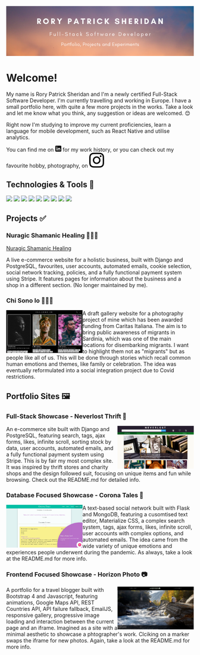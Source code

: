 <div align="center">
  <img src="https://github.com/Ri-Dearg/Ri-Dearg/raw/main/header.png" alt="Header">
</div>

# Welcome!
My name is Rory Patrick Sheridan and I'm a newly certified Full-Stack Software Developer. I'm currently travelling and working in Europe. I have a small portfolio here, with quite a few more projects in the works. Take a look and let me know what you think, any suggestion or ideas are welcomed. 😊

Right now I'm studying to improve my current proficiencies, learn a language for mobile development, such as React Native and utilise analytics.

You can find me on [![LinkedIn][1.1]][1] for my work history, or you can check out my favourite hobby, photography, on [![Instagram][2.1]][2]

## Technologies & Tools 💽
![](https://img.shields.io/badge/Code-Python-8f7891?style=flat&logo=python&logoColor=white)
![](https://img.shields.io/badge/Code-Javascript-8f7891?style=flat&logo=javascript&logoColor=white)
![](https://img.shields.io/badge/Code-JQuery-8f7891?style=flat&logo=jquery&logoColor=white)
![](https://img.shields.io/badge/Code-HTML5-8f7891?style=flat&logo=html5&logoColor=white)
![](https://img.shields.io/badge/Code-CSS3-8f7891?style=flat&logo=css3&logoColor=white)
![](https://img.shields.io/badge/Tools-Django-8f7891?style=flat&logo=django&logoColor=white)
![](https://img.shields.io/badge/Tools-Flask-8f7891?style=flat&logo=flask&logoColor=white)
![](https://img.shields.io/badge/Tools-PostgreSQL-8f7891?style=flat&logo=postgresql&logoColor=white)
![](https://img.shields.io/badge/Tools-MongoDB-8f7891?style=flat&logo=mongodb&logoColor=white)

## Projects ✅
### Nuragic Shamanic Healing 👨🏽‍🦱
<a href="https://www.nuragicshamanichealing.com/" target="_blank">Nuragic Shamanic Healing<a/>

A live e-commerce website for a holistic business, built with Django and PostgreSQL, favourites, user accounts, automated emails, cookie selection, social network tracking, policies, and a fully functional payment system using Stripe. It features pages for information about the business and a shop in a different section. (No longer maintained by me).
  
### Chi Sono Io 👨🏽‍🦱
<a href="https://github.com/Ri-Dearg/chi-sono-io"><img align="left" src="https://github.com/Ri-Dearg/Ri-Dearg/raw/main/CHI.SONO.IO%20_%20IO.png" alt="Chi-Sono-Io"><a/>
A draft gallery website for a photography project of mine which has been awarded funding from Caritas Italiana. The aim is to bring public awareness of migrants in Sardinia, which was one of the main locations for disembarking migrants. I want to highlight them not as "migrants" but as people like all of us. This will be done through stories which recall common human emotions and themes, like family or celebration. The idea was eventually reformulated into a social integration project due to Covid restrictions.
  
## Portfolio Sites 🖼️ 
### Full-Stack Showcase - Neverlost Thrift 👘
<a href="https://github.com/Ri-Dearg/neverlost-thrift"><img align="right" src="https://github.com/Ri-Dearg/Ri-Dearg/raw/main/Neverlost%20_%20Found%20(1).png" alt="Full-Stack Showcase"><a/>
An e-commerce site built with Django and PostgreSQL, featuring search, tags, ajax forms, likes, infinite scroll, sorting stock by data, user accounts, automated emails, and a fully functional payment system using Stripe. This is by fair my most complex site. It was inspired by thrift stores and charity shops and the design followed suit, focusing on unique items and fun while browsing. Check out the README.md for detailed info.
  
### Database Focused Showcase - Corona Tales 📓
<a href="https://github.com/Ri-Dearg/corona-tales"><img align="left" src="https://github.com/Ri-Dearg/Ri-Dearg/raw/main/Corona%20Tales%20_%20Home.png" alt="Database Showcase"><a/>
A text-based social network built with Flask and MongoDB, featuring a cusomtised text editor, Materialize CSS, a complex search system, tags, ajax forms, likes, infinite scroll, user accounts with complex options, and automated emails. The idea came from the wide variety of unique emotions and experiences people underwent during the pandemic. As always, take a look at the README.md for more info.
  
### Frontend Focused Showcase - Horizon Photo 📷
<a href="https://github.com/Ri-Dearg/horizon-photo"><img align="right" src="https://github.com/Ri-Dearg/Ri-Dearg/raw/main/Horizon%20Photography%20_%20Home.png" alt="Frontend Showcase"><a/>
A portfolio for a travel blogger built with Bootstrap 4 and Javascript, featuring animations, Google Maps API, REST Countries API, API failure fallback, EmailJS, responsive gallery, progressive image loading and interaction between the current page and an iframe. Imagined as a site with a minimal aesthetic to showcase a phtographer's work. Clciking on a marker swaps the iframe for new photos. Again, take a look at the README.md for more info.

[1]: https://www.linkedin.com/in/rp-sheridan/
[2]: https://www.instagram.com/ri.dearg/

[1.1]: https://github.com/Ri-Dearg/Ri-Dearg/raw/main/linkedin.png
[2.1]: https://github.com/Ri-Dearg/Ri-Dearg/raw/main/instagram.svg
